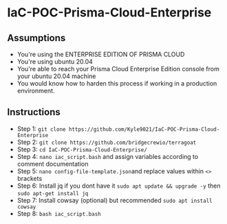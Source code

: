 # IaC-POC-Prisma-Cloud-Enterprise

## Assumptions

* You're using the ENTERPRISE EDITION OF PRISMA CLOUD
* You're using ubuntu 20.04
* You're able to reach your Prisma Cloud Enterprise Edition console from your ubuntu 20.04 machine
* You would know how to harden this process if working in a production environment.

## Instructions

* Step 1: `git clone https://github.com/Kyle9021/IaC-POC-Prisma-Cloud-Enterprise`
* Step 2: `git clone https://github.com/bridgecrewio/terragoat`
* Step 3: `cd IaC-POC-Prisma-Cloud-Enterprise/`
* Step 4: `nano iac_script.bash` and assign variables according to comment documentation
* Step 5: `nano config-file-template.json`and replace values within `<>` brackets
* Step 6: Install jq if you dont have it `sudo apt update && upgrade -y` then `sudo apt-get install jq` 
* Step 7: Install cowsay (optional) but recommended `sudo apt install cowsay`
* Step 8: `bash iac_script.bash`
